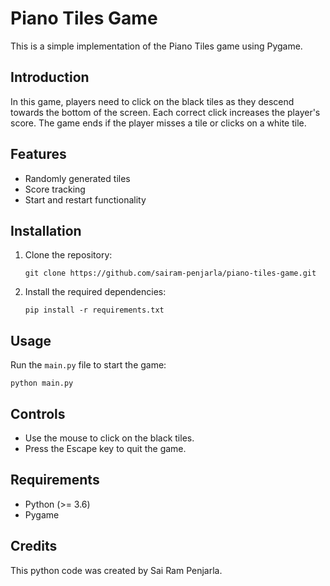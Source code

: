 # Piano Tiles Game

This is a simple implementation of the Piano Tiles game using Pygame.

## Introduction

In this game, players need to click on the black tiles as they descend towards the bottom of the screen. Each correct click increases the player's score. The game ends if the player misses a tile or clicks on a white tile.

## Features

- Randomly generated tiles
- Score tracking
- Start and restart functionality

## Installation

1. Clone the repository:

    ```
    git clone https://github.com/sairam-penjarla/piano-tiles-game.git
    ```

2. Install the required dependencies:

    ```
    pip install -r requirements.txt
    ```

## Usage

Run the `main.py` file to start the game:

```
python main.py

```

## Controls

- Use the mouse to click on the black tiles.
- Press the Escape key to quit the game.

## Requirements

- Python (>= 3.6)
- Pygame

## Credits

This python code was created by Sai Ram Penjarla.
